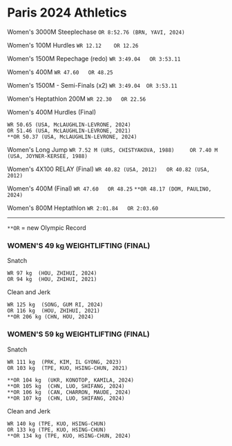 # Paris 2024 Athletics

Women's 3000M Steeplechase  `OR 8:52.76 (BRN, YAVI, 2024)`

Women's 100M Hurdles   `WR 12.12    OR 12.26`

Women's 1500M Repechage (redo)  `WR 3:49.04   OR 3:53.11`

Women's 400M   `WR 47.60   OR 48.25`

Women's 1500M - Semi-Finals (x2)   `WR 3:49.04  OR 3:53.11`

Women's Heptathlon 200M   `WR 22.30   OR 22.56`

Women's 400M Hurdles (Final)
```
WR 50.65 (USA, McLAUGHLIN-LEVRONE, 2024)
OR 51.46 (USA, McLAUGHLIN-LEVRONE, 2021)
**OR 50.37 (USA, McLAUGHLIN-LEVRONE, 2024)
```

Women's Long Jump   `WR 7.52 M (URS, CHISTYAKOVA, 1988)     OR 7.40 M (USA, JOYNER-KERSEE, 1988)`

Women's 4X100 RELAY (Final)  `WR 40.82 (USA, 2012)   OR 40.82 (USA, 2012)`

Women's 400M (Final) `WR 47.60   OR 48.25` `**OR 48.17 (DOM, PAULINO, 2024)`

Women's 800M Heptathlon  `WR 2:01.84   OR 2:03.60`




---

`**OR` = new Olympic Record 

### WOMEN'S 49 kg WEIGHTLIFTING (FINAL)

Snatch
```
WR 97 kg  (HOU, ZHIHUI, 2024)	
OR 94 kg  (HOU, ZHIHUI, 2021)
```

Clean and Jerk
```
WR 125 kg  (SONG, GUM RI, 2024)
OR 116 kg  (HOU, ZHIHUI, 2021)
**OR 206 kg (CHN, HOU, 2024)
```


### WOMEN'S 59 kg WEIGHTLIFTING (FINAL)

Snatch
```
WR 111 kg  (PRK, KIM, IL GYONG, 2023)
OR 103 kg  (TPE, KUO, HSING-CHUN, 2021)

**OR 104 kg  (UKR, KONOTOP, KAMILA, 2024)
**OR 105 kg  (CHN, LUO, SHIFANG, 2024)
**OR 106 kg  (CAN, CHARRON, MAUDE, 2024)
**OR 107 kg  (CHN, LUO, SHIFANG, 2024)
```

Clean and Jerk 
```
WR 140 kg (TPE, KUO, HSING-CHUN)
OR 133 kg (TPE, KUO, HSING-CHUN)
**OR 134 kg (TPE, KUO, HSING-CHUN, 2024)
```



